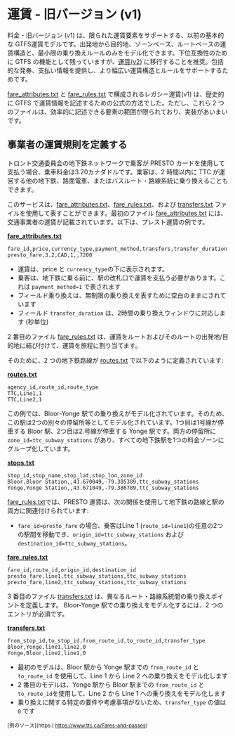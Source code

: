 # 運賃 - 旧バージョン (v1)

料金 - 旧バージョン (v1) は、限られた運賃要素をサポートする、以前の基本的な GTFS運賃モデルです。出発地から目的地、ゾーンベース、ルートベースの運賃構造と、最小限の乗り換えルールのみをモデル化できます。下位互換性のために GTFS の機能として残っていますが、[運賃(v2)](../../examples/fares-v2/) に移行することを推奨。包括的な発券、支払い情報を提供し、より幅広い運賃構造とルールをサポートするためです。

[fare_attributes.txt](../../reference/#fare_attributestxt) と [fare_rules.txt](../../reference/#fare_rulestxt) で構成されるレガシー運賃(v1) は、歴史的に GTFS で運賃情報を記述するための公式の方法でした。ただし、これら 2 つのファイルは、効率的に記述できる要素の範囲が限られており、実装があいまいです。

## 事業者の運賃規則を定義する

トロント交通委員会の地下鉄ネットワークで乗客が PRESTO カードを使用して支払う場合、乗車料金は3.20カナダドルです。乗客は、2 時間以内に TTC が運営する他の地下鉄、路面電車、またはバスルート・路線系統に乗り換えることもできます。

このサービスは、[fare_attributes.txt](../../reference/#fare_attributestxt)、[fare_rules.txt](../../reference/#fare_rulestxt)、および [transfers.txt](../../reference/#transferstxt) ファイルを使用して表すことができます。最初のファイル [fare_attributes.txt](../../reference/#fare_attributestxt) には、交通事業者の運賃が記載されています。以下は、プレスト運賃の例です。

[**fare_attributes.txt**](../../reference/#fare_attributestxt)

```
fare_id,price,currency_type,payment_method,transfers,transfer_duration
presto_fare,3.2,CAD,1,,7200
```

- 運賃は、price と `currency_type`の下に表示されます。
- 乗客は、地下鉄に乗る前に、駅の改札口で運賃を支払う必要があります。これは `payment_method=1` で表されます
- フィールド乗り換えは、無制限の乗り換えを表すために空白のままにされています
- フィールド `transfer_duration` は、2時間の乗り換えウィンドウに対応します (秒単位)

2 番目のファイル [fare_rules.txt](../../reference/#fare_rulestxt) は、運賃をルートおよびそのルートの出発地/目的地に結び付けて、運賃を旅程に割り当てます。

そのために、2 つの地下鉄路線が [routes.txt](../../reference/#routestxt) で以下のように定義されています:

[**routes.txt**](../../reference/#routestxt)

```
agency_id,route_id,route_type
TTC,Line1,1
TTC,Line2,1
```

この例では、Bloor-Yonge 駅での乗り換えがモデル化されています。そのため、この駅は2つの別々の停留所等としてモデル化されています。1つ目は1号線が停車する Bloor 駅、2つ目は2.号線が停車する Yonge 駅です。両方の停留所に `zone_id=ttc_subway_stations` があり、すべての地下鉄駅を1つの料金ゾーンにグループ化しています。 

[**stops.txt**](../../reference/#stopstxt)

```
stop_id,stop_name,stop_lat,stop_lon,zone_id
Bloor,Bloor Station,,43.670049,-79.385389,ttc_subway_stations
Yonge,Yonge Station,,43.671049,-79.386789,ttc_subway_stations
```

[fare_rules.txt](../../reference/#fare_rulestxt)では、PRESTO 運賃は、次の関係を使用して地下鉄の路線と駅の両方に関連付けられています:

- `fare_id=presto_fare` の場合、乗客はLine 1 (`route_id=line1`)の任意の2つの駅間を移動でき、`origin_id=ttc_subway_stations` および `destination_id=ttc_subway_stations`。

[**fare_rules.txt**](../../reference/#fare_rulestxt) 

```
fare_id,route_id,origin_id,destination_id
presto_fare,line1,ttc_subway_stations,ttc_subway_stations
presto_fare,line2,ttc_subway_stations,ttc_subway_stations
```

3 番目のファイル [transfers.txt](../../reference/#transferstxt) は、異なるルート・路線系統間の乗り換えポイントを定義します。 Bloor-Yonge 駅での乗り換えをモデル化するには、2 つのエントリが必須です。

[**transfers.txt**](../../reference/#transferstxt) 

```
from_stop_id,to_stop_id,from_route_id,to_route_id,transfer_type
Bloor,Yonge,line1,line2,0
Yonge,Bloor,line2,line1,0
```

- 最初のモデルは、Bloor 駅から Yonge 駅までの `from_route_id` と `to_route_id` を使用して、Line 1 から Line 2 への乗り換えをモデル化します
- 2 番目のモデルは、Yonge 駅から Bloor 駅までの `from_route_id` と `to_route_id`を使用して、Line 2 から Line 1 への乗り換えをモデル化します
- 乗り換えに関する特定の要件や考慮事項がないため、`transfer_type` の値は `0` です 

 <sup>[例のソース](https:( https://www.ttc.ca/Fares-and-passes)</sup> 
